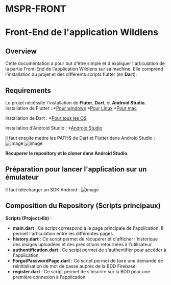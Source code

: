 # MSPR-FRONT
# Front-End de l'application Wildlens

## Overview
Cette documentation a pour but d'être simple et d'expliquer l'articulation de la partie Front-End de l'application Wildlens sur sa machine. Elle comprend l'installation du projet et des différents scripts flutter (en **Dart**).

## Requirements
Le projet nécéssite l'installation de **Fluter**, **Dart**, et **Android Studio**.
Installation de Flutter : 
*[Pour windows](https://docs.flutter.dev/get-started/install/windows/desktop)
*[Pour Linux](https://docs.flutter.dev/get-started/install/linux)
*[Pour mac](https://docs.flutter.dev/get-started/install/macos/desktop)

Installation de Dart : 
*[Pour tous les OS](https://dart.dev/get-dart)

Installation d'Android Studio : 
*[Android Studio](https://developer.android.com/studio/install)

Il faut ensuite mettre les PATHS de Dart et Flutter dans Android Studio :
![image](https://github.com/DorianFIGUERAS/MSPR-FRONT/assets/127091847/3b85e584-8e51-4fe8-8507-7568c16f2b11)
![image](https://github.com/DorianFIGUERAS/MSPR-FRONT/assets/127091847/6c677a08-eb17-42c3-aa5f-554a3580dffc)

**Récuperer le repository et le cloner dans Android Studio.**

## Préparation pour lancer l'application sur un émulateur 
Il faut télécharger un SDK Android : 
![image](https://github.com/DorianFIGUERAS/MSPR-FRONT/assets/127091847/6cf5c154-266c-45b3-b099-120ebd0f9ac4)

## Composition du Repository (Scripts principaux)
**Scripts (Project>lib)** :
- **main.dart** : Ce script correspond à la page principale de l'application. Il permet l'articulation entre les différentes pages. 
- **history.dart** : Ce script permet de récupérer et d'afficher l'historique des images uploadées et des prédictions retournées à l'utilisateur.
- **authentification.dart** : Ce script permet de s'authentifier pour accéder à l'application. 
- **ForgotPasswordPage.dart** : Ce script permet de faire une demande de réinitialisation de mot de passe auprès de la BDD Firebase. 
- **register.dart** : Ce script permet de s'inscrire sur la BDD pour une première connexion à l'application. 









